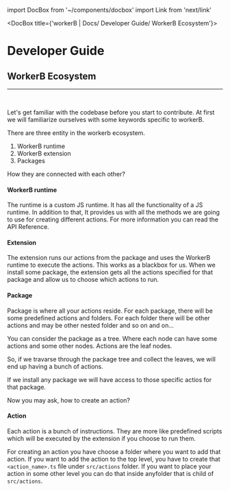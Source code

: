 import DocBox from '~/components/docbox'
import Link from 'next/link'

<DocBox title={'workerB | Docs/ Developer Guide/ WorkerB Ecosystem'}>

# **Developer Guide**
## **WorkerB Ecosystem**
<hr/>
<br/>

Let's get familiar with the codebase before you start to contribute. At first we will familiarize ourselves with some keywords specific to workerB.

There are three entity in the workerb ecosystem. 

1. WorkerB runtime
2. WorkerB extension
3. Packages

How they are connected with each other?

#### WorkerB runtime
The runtime is a custom JS runtime. It has all the functionality of a JS runtime. In addition to that, It provides us with all the methods we are going to use for creating different actions. For more information you can read the <Link href="/apiref">API Reference</Link>.

#### Extension
The extension runs our actions from the package and uses the WorkerB runtime to execute the actions. This works as a blackbox for us. When we install some package, the extension gets all the actions specified for that package and allow us to choose which actions to run.

#### Package
Package is where all your actions reside. For each package, there will be some predefined actions and folders. For each folder there will be other actions and may be other nested folder and so on and on...

You can consider the package as a tree. Where each node can have some actions and some other nodes. Actions are the leaf nodes.

So, if we travarse through the package tree and collect the leaves, we will end up having a bunch of actions.

If we install any package we will have access to those specific actios for that package.

Now you may ask, how to create an action?

#### Action
Each action is a bunch of instructions. They are more like predefined scripts which will be executed by the extension if you choose to run them.

For creating an action you have choose a folder where you want to add that action. If you want to add the action to the top level, you have to create that `<action_name>.ts` file under `src/actions` folder.
If you want to place your action in some other level you can do that inside anyfolder that is child of `src/actions`.


</DocBox>